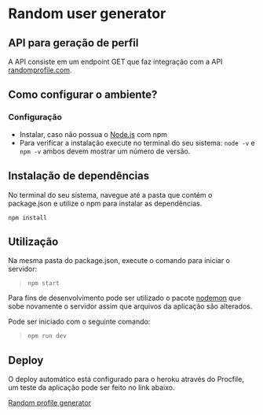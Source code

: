 # Random user generator

## API para geração de perfil

A API consiste em um endpoint GET que faz integração com a API [randomprofile.com](https://randomprofile.com/api-for-developers/).

## Como configurar o ambiente?

### Configuração

* Instalar, caso não possua o [Node.js](https://nodejs.org/en/) com npm
* Para verificar a instalação execute no terminal do seu sistema: 
`node -v`
e
`npm -v`
ambos devem mostrar um número de versão.

## Instalação de dependências
No terminal do seu sistema, navegue até a pasta que contém o package.json e utilize o npm para instalar as dependências.

`npm install`

## Utilização
Na mesma pasta do package.json, execute o comando para iniciar o servidor:

>`npm start`

Para fins de desenvolvimento pode ser utilizado o pacote [nodemon](https://www.npmjs.com/package/nodemon) que sobe novamente o servidor assim que arquivos da aplicação são alterados. 

Pode ser iniciado com o seguinte comando:

>`npm run dev`

## Deploy

O deploy automático está configurado para o heroku através do Procfile, um teste da aplicação pode ser feito no link abaixo.

[Random profile generator](https://random-profile.herokuapp.com/)